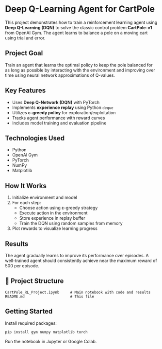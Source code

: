 # Deep Q-Learning Agent for CartPole

This project demonstrates how to train a reinforcement learning agent using **Deep Q-Learning (DQN)** to solve the classic control problem **CartPole-v1** from OpenAI Gym. The agent learns to balance a pole on a moving cart using trial and error.

## Project Goal

Train an agent that learns the optimal policy to keep the pole balanced for as long as possible by interacting with the environment and improving over time using neural network approximations of Q-values.

## Key Features

-  Uses **Deep Q-Network (DQN)** with PyTorch
-  Implements **experience replay** using Python `deque`
-  Utilizes **ε-greedy policy** for exploration/exploitation
-  Tracks agent performance with reward curves
-  Includes model training and evaluation pipeline

## Technologies Used

- Python
- OpenAI Gym
- PyTorch
- NumPy
- Matplotlib

## How It Works

1. Initialize environment and model
2. For each step:
   - Choose action using ε-greedy strategy
   - Execute action in the environment
   - Store experience in replay buffer
   - Train the DQN using random samples from memory
3. Plot rewards to visualize learning progress

## Results

The agent gradually learns to improve its performance over episodes. A well-trained agent should consistently achieve near the maximum reward of 500 per episode.

## 📂 Project Structure

```
CartPole_RL_Project.ipynb     # Main notebook with code and results
README.md                     # This file
```

## Getting Started

Install required packages:
```bash
pip install gym numpy matplotlib torch
```

Run the notebook in Jupyter or Google Colab.
